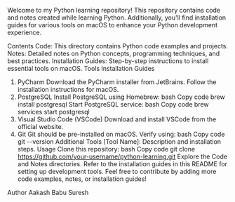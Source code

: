 Welcome to my Python learning repository! This repository contains code and notes created while learning Python. Additionally, you'll find installation guides for various tools on macOS to enhance your Python development experience.

Contents
Code: This directory contains Python code examples and projects.
Notes: Detailed notes on Python concepts, programming techniques, and best practices.
Installation Guides: Step-by-step instructions to install essential tools on macOS.
Tools Installation Guides
1. PyCharm
Download the PyCharm installer from JetBrains.
Follow the installation instructions for macOS.
2. PostgreSQL
Install PostgreSQL using Homebrew:
bash
Copy code
brew install postgresql
Start PostgreSQL service:
bash
Copy code
brew services start postgresql
3. Visual Studio Code (VSCode)
Download and install VSCode from the official website.
4. Git
Git should be pre-installed on macOS. Verify using:
bash
Copy code
git --version
Additional Tools
[Tool Name]: Description and installation steps.
Usage
Clone this repository:
bash
Copy code
git clone https://github.com/your-username/python-learning.git
Explore the Code and Notes directories.
Refer to the installation guides in this README for setting up development tools.
Feel free to contribute by adding more code examples, notes, or installation guides!

Author
Aakash Babu Suresh
